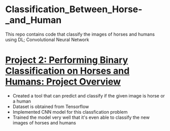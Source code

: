 # Classification_Between_Horse-_and_Human
This repo contains code that classify the images of horses and humans using DL; Convolutional Neural Network

# [Project 2: Performing Binary Classification on Horses and Humans: Project Overview](https://github.com/Munch2022/Classiification_Between_Horse-_and_Human)
* Created a tool that can predict and classify if the given image is horse or a human
* Dataset is obtained from Tensorflow
* Implemented CNN model for this classfication problem 
* Trained the model very well that it's even able to classify the new images of horses and humans
